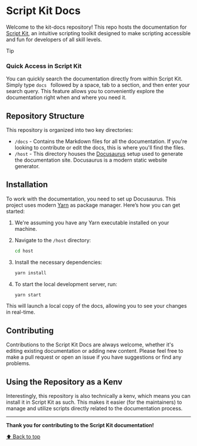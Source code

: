 <a name="top"></a>
# Script Kit Docs

Welcome to the kit-docs repository! 
This repo hosts the documentation for [Script Kit](https://scriptkit.com/), an intuitive scripting toolkit 
designed to make scripting accessible and fun for developers of all skill levels.

> [!TIP]
> ### Quick Access in Script Kit
> You can quickly search the documentation directly from within Script Kit. Simply type `docs ` followed by a space, tab to
> a section, and then enter your search query. This feature allows you to conveniently explore the documentation right
> when and where you need it.

## Repository Structure

This repository is organized into two key directories:

- `/docs` - Contains the Markdown files for all the documentation. If you're looking to contribute or edit the docs, this is where you'll find the files.
- `/host` - This directory houses the [Docusaurus](https://docusaurus.io/) setup used to generate the documentation site. Docusaurus is a modern static website generator.

## Installation

To work with the documentation, you need to set up Docusaurus. This project uses modern [Yarn](https://yarnpkg.com/) 
as package manager. Here’s how you can get started:

1. We're assuming you have any Yarn executable installed on your machine.

2. Navigate to the `/host` directory:

    ```bash
    cd host
    ```

3. Install the necessary dependencies:

    ```bash
    yarn install
    ```

4. To start the local development server, run:

    ```bash
    yarn start
    ```

This will launch a local copy of the docs, allowing you to see your changes in real-time.

## Contributing

Contributions to the Script Kit Docs are always welcome, whether it's editing existing documentation or adding new 
content. Please feel free to make a pull request or open an issue if you have suggestions or find any problems.

## Using the Repository as a Kenv

Interestingly, this repository is also technically a kenv, which means you can install it in Script Kit as such. 
This makes it easier (for the maintainers) to manage and utilize scripts directly related to the documentation process.


-----

**Thank you for contributing to the Script Kit documentation!**

[⬆️ Back to top](#top)